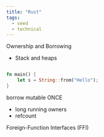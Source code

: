 ```yaml
---
title: "Rust"
tags:
  - seed
  - technical
---
```


Ownership and Borrowing
- Stack and heaps

```rust

fn main() {
	let s = String::from("Hello");
}
```

borrow mutable ONCE
- long running owners
- refcount

Foreign-Function Interfaces (FFI)

